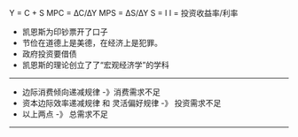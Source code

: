Y = C + S
MPC = ∆C/∆Y
MPS = ∆S/∆Y
S = I
I = 投资收益率/利率
* 凯恩斯为印钞票开了口子
* 节俭在道德上是美德，在经济上是犯罪。
* 政府投资要借债
* 凯恩斯的理论创立了了“宏观经济学”的学科
---
* 边际消费倾向递减规律 -》消费需求不足
* 资本边际效率递减规律 和 灵活偏好规律 -》 投资需求不足
* 以上两点 -》 总需求不足
---
